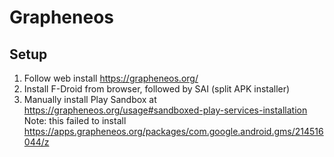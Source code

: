 # Grapheneos

## Setup

1. Follow web install https://grapheneos.org/
2. Install F-Droid from browser, followed by SAI (split APK installer)
3. Manually install Play Sandbox at https://grapheneos.org/usage#sandboxed-play-services-installation
Note: this failed to install https://apps.grapheneos.org/packages/com.google.android.gms/214516044/z